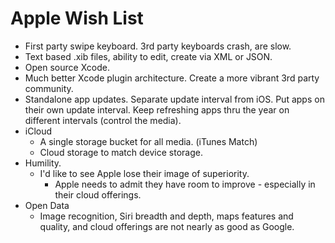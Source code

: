 # Apple Wish List

* First party swipe keyboard. 3rd party keyboards crash, are slow.
* Text based .xib files, ability to edit, create via XML or JSON.
* Open source Xcode.
* Much better Xcode plugin architecture. Create a more vibrant 3rd party community.
* Standalone app updates. Separate update interval from iOS. Put apps on their own update interval. Keep refreshing apps thru the year on different intervals (control the media).
* iCloud
  * A single storage bucket for all media. (iTunes Match)
  * Cloud storage to match device storage.
* Humility.
  * I'd like to see Apple lose their image of superiority.
    * Apple needs to admit they have room to improve - especially in their cloud offerings.
* Open Data
  * Image recognition, Siri breadth and depth, maps features and quality, and cloud offerings are not nearly as good as Google.
